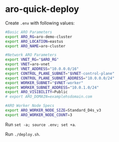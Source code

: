 # aro-quick-deploy

Create `.env` with following values:

```bash
#Basic ARO Parameters
export ARO_RG=aro-demo-cluster
export ARO_LOCATION=eastus
export ARO_NAME=aro-cluster

#Network ARO Parameters
export VNET_RG="$ARO_RG"
export VNET=aro-vnet
export VNET_ADDRESS="10.0.0.0/16"
export CONTROL_PLANE_SUBNET="$VNET-control-plane"
export CONTROL_PLANE_SUBNET_ADDRESS="10.0.0.0/24"
export WORKER_SUBNET="$VNET-worker"
export WORKER_SUBNET_ADDRESS="10.0.1.0/24"
export ARO_VISIBILITY=Public
# export ARO_DOMAIN=examplehsdomain.com

#ARO Worker Node Specs
export ARO_WORKER_NODE_SIZE=Standard_D4s_v3
export ARO_WORKER_NODE_COUNT=3
```

Run `set -a; source .env; set +a`.

Run `./deploy.sh`.